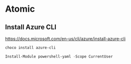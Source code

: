 # Atomic

## Install Azure CLI

https://docs.microsoft.com/en-us/cli/azure/install-azure-cli
``` powershell
choco install azure-cli
```

```powershell
Install-Module powershell-yaml -Scope CurrentUser
```